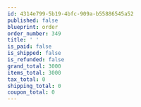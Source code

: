 ```yaml
---
id: 4314e799-5b19-4bfc-909a-b55886545a52
published: false
blueprint: order
order_number: 349
title: ' '
is_paid: false
is_shipped: false
is_refunded: false
grand_total: 3000
items_total: 3000
tax_total: 0
shipping_total: 0
coupon_total: 0
---
```


